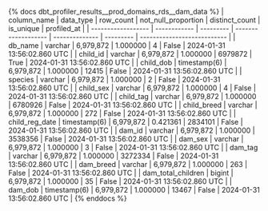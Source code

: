 {% docs dbt_profiler_results__prod_domains_rds__dam_data  %}
| column_name        | data_type    | row_count | not_null_proportion | distinct_count | is_unique | profiled_at                 |
| ------------------ | ------------ | --------- | ------------------- | -------------- | --------- | --------------------------- |
| db_name            | varchar      | 6,979,872 |            1.000000 |              4 |     False | 2024-01-31 13:56:02.860 UTC |
| child_id           | varchar      | 6,979,872 |            1.000000 |        6979872 |      True | 2024-01-31 13:56:02.860 UTC |
| child_dob          | timestamp(6) | 6,979,872 |            1.000000 |          12415 |     False | 2024-01-31 13:56:02.860 UTC |
| species            | varchar      | 6,979,872 |            1.000000 |              2 |     False | 2024-01-31 13:56:02.860 UTC |
| child_sex          | varchar      | 6,979,872 |            1.000000 |              4 |     False | 2024-01-31 13:56:02.860 UTC |
| child_tag          | varchar      | 6,979,872 |            1.000000 |        6780926 |     False | 2024-01-31 13:56:02.860 UTC |
| child_breed        | varchar      | 6,979,872 |            1.000000 |            272 |     False | 2024-01-31 13:56:02.860 UTC |
| child_reg_date     | timestamp(6) | 6,979,872 |            0.421361 |        2834101 |     False | 2024-01-31 13:56:02.860 UTC |
| dam_id             | varchar      | 6,979,872 |            1.000000 |        3538356 |     False | 2024-01-31 13:56:02.860 UTC |
| dam_sex            | varchar      | 6,979,872 |            1.000000 |              3 |     False | 2024-01-31 13:56:02.860 UTC |
| dam_tag            | varchar      | 6,979,872 |            1.000000 |        3272334 |     False | 2024-01-31 13:56:02.860 UTC |
| dam_breed          | varchar      | 6,979,872 |            1.000000 |            263 |     False | 2024-01-31 13:56:02.860 UTC |
| dam_total_children | bigint       | 6,979,872 |            1.000000 |             35 |     False | 2024-01-31 13:56:02.860 UTC |
| dam_dob            | timestamp(6) | 6,979,872 |            1.000000 |          13467 |     False | 2024-01-31 13:56:02.860 UTC |
{% enddocs %}
